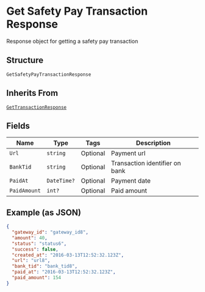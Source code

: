 
# Get Safety Pay Transaction Response

Response object for getting a safety pay transaction

## Structure

`GetSafetyPayTransactionResponse`

## Inherits From

[`GetTransactionResponse`](../../doc/models/get-transaction-response.md)

## Fields

| Name | Type | Tags | Description |
|  --- | --- | --- | --- |
| `Url` | `string` | Optional | Payment url |
| `BankTid` | `string` | Optional | Transaction identifier on bank |
| `PaidAt` | `DateTime?` | Optional | Payment date |
| `PaidAmount` | `int?` | Optional | Paid amount |

## Example (as JSON)

```json
{
  "gateway_id": "gateway_id8",
  "amount": 40,
  "status": "status6",
  "success": false,
  "created_at": "2016-03-13T12:52:32.123Z",
  "url": "url8",
  "bank_tid": "bank_tid8",
  "paid_at": "2016-03-13T12:52:32.123Z",
  "paid_amount": 154
}
```

